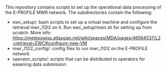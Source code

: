 This repository contains scripts to set up the operational data processing of the E-PROFILE MWR network. The subdirectories contain the following:
* ewc_setup/: bash scripts to set up a virtual machine and configure the retrieval mwr_l12l2 on it. Run ewc_setup/main.sh for setting up from scratch. More info: https://meteoswiss.atlassian.net/wiki/spaces/MDA/pages/46564537/L2+retrieval+EWC#configure-new-VM
* mwr_l12l2_config/: config files to run mwr_l12l2 on the E-PROFILE network
* operator_scripts/: scripts that can be distributed to operators for easening data submission

